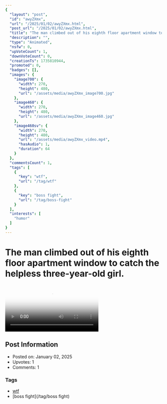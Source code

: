 ```yaml
---
{
  "layout": "post",
  "id": "awyZXmx",
  "url": "/2025/01/02/awyZXmx.html",
  "post_url": "/2025/01/02/awyZXmx.html",
  "title": "The man climbed out of his eighth floor apartment window to catch the helpless three-year-old girl.",
  "description": "",
  "type": "Animated",
  "nsfw": 0,
  "upVoteCount": 1,
  "downVoteCount": 0,
  "creationTs": 1735810944,
  "promoted": 0,
  "badges": [],
  "images": {
    "image700": {
      "width": 270,
      "height": 480,
      "url": "/assets/media/awyZXmx_image700.jpg"
    },
    "image460": {
      "width": 270,
      "height": 480,
      "url": "/assets/media/awyZXmx_image460.jpg"
    },
    "image460sv": {
      "width": 270,
      "height": 480,
      "url": "/assets/media/awyZXmx_video.mp4",
      "hasAudio": 1,
      "duration": 64
    }
  },
  "commentsCount": 1,
  "tags": [
    {
      "key": "wtf",
      "url": "/tag/wtf"
    },
    {
      "key": "boss fight",
      "url": "/tag/boss-fight"
    }
  ],
  "interests": [
    "humor"
  ]
}
---
```


# The man climbed out of his eighth floor apartment window to catch the helpless three-year-old girl.

<video controls playsinline loop poster="/assets/media/awyZXmx_image460.jpg">
  <source src="/assets/media/awyZXmx_video.mp4" type="video/mp4">
  Your browser does not support the video tag.
</video>

## Post Information

- Posted on: January 02, 2025
- Upvotes: 1
- Comments: 1

### Tags

- [wtf](/tag/wtf)
- [boss fight](/tag/boss fight)
